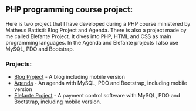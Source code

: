 ## PHP programming course project:

Here is two project that I have developed during a PHP course ministered by Matheus Battisti: Blog Project and Agenda. There is also a project made by me called Elefante Project.
It dives into PHP, HTML and CSS as main programming languages. In the Agenda and Elefante projects I also use MySQL, PDO and Bootstrap.

### Projects:

- <a href="https://github.com/augustoafleal/php-projects/tree/main/project_blog">Blog Project</a> - A blog including mobile version
- <a href="https://github.com/augustoafleal/php-projects/tree/main/agenda">Agenda</a> - An agenda with MySQL, PDO and Bootstrap, including mobile version
- <a href="https://github.com/augustoafleal/php-projects/tree/main/elefante_project">Elefante Project</a> - A payment control software with MySQL, PDO and Bootstrap, including mobile version.
